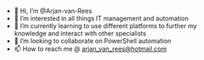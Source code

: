 - 👋 Hi, I’m @Arjan-van-Rees
- 👀 I’m interested in all things IT management and automation
- 🌱 I’m currently learning to use different platforms to further my knowledge and interact with other specialists
- 💞️ I’m looking to collaborate on PowerShell automation
- 📫 How to reach me @ arjan_van_rees@hotmail.com

<!---
Arjan-van-Rees/Arjan-van-Rees is a ✨ special ✨ repository because its `README.md` (this file) appears on your GitHub profile.
You can click the Preview link to take a look at your changes.
--->
